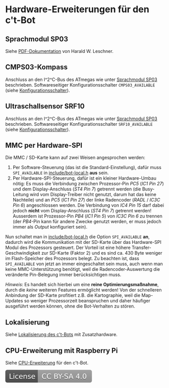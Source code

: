 # Hardware-Erweiterungen für den c't-Bot

## Sprachmodul SP03

Siehe [PDF-Dokumentation](sp03.pdf) von Harald W. Leschner.

## CMPS03-Kompass

Anschluss an den I^2^C-Bus des ATmegas wie unter [Sprachmodul SP03](sp03.pdf) beschrieben. Softwareseitiger Konfigurationsschalter `CMPS03_AVAILABLE` (siehe [Konfigurationsschalter](../../doc/wiki_pages/ct-bot_h.md)).

## Ultraschallsensor SRF10

Anschluss an den I^2^C-Bus des ATmegas wie unter [Sprachmodul SP03](sp03.pdf) beschrieben. Softwareseitiger Konfigurationsschalter `SRF10_AVAILABLE` (siehe [Konfigurationsschalter](../../doc/wiki_pages/ct-bot_h.md)).

## MMC per Hardware-SPI

Die MMC / SD-Karte kann auf zwei Weisen angesprochen werden:

1. Per Software-Steuerung (das ist die Standard-Einstellung), dafür muss `SPI_AVAILABLE` in [include/bot-local.h](https://github.com/tsandmann/ct-bot/blob/master/include/bot-local.h) **aus** sein.
1. Per Hardware-SPI-Steuerung, dafür ist ein kleiner Hardware-Umbau nötig: Es muss die Verbindung zwischen Prozessor-Pin *PC5* (*IC1 Pin 27*) und dem Display-Anschluss (*ST4 Pin 7*) getrennt werden (die Busy-Leitung wird vom Display-Treiber nicht genutzt, darum hat das keine Nachteile) und an *PC5* (*IC1 Pin 27*) der linke Radencoder (*RADL* / *IC3C Pin 6*) angeschlossen werden. Die Verbindung von *IC4 Pin 15* darf dabei jedoch **nicht** vom Display-Anschluss (*ST4 Pin 7*) getrennt werden! Ausserdem ist Prozessor-Pin *PB4* (*IC1 Pin 5*) von *IC3C Pin 6* zu trennen (der *PB4*-Pin kann für andere Zwecke genutzt werden, er muss jedoch immer als *Output* konfiguriert sein).

Nun schaltet man in [include/bot-local.h](https://github.com/tsandmann/ct-bot/blob/master/include/bot-local.h) die Option `SPI_AVAILABLE` **an**, dadurch wird die Kommunikation mit der SD-Karte über das Hardware-SPI Modul des Prozessors gesteuert. Der Vorteil ist eine höhere Transfer-Geschwindigkeit zur SD-Karte (Faktor 2) und es sind ca. 430 Byte weniger im Flash-Speicher des Prozessors belegt. Zu beachten ist, dass `SPI_AVAILABLE` von jetzt an immer eingeschaltet sein muss, auch wenn man keine MMC-Unterstützung benötigt, weil die Radencoder-Auswertung die veränderte Pin-Belegung immer berücksichtigen muss.

*Hinweis*: Es handelt sich hierbei um eine **reine Optimierungsmaßnahme**, durch die *keine* weiteren Features ermöglicht werden! Von der schnelleren Anbindung der SD-Karte profitiert z.B. die Kartographie, weil die Map-Updates so weniger Prozessorzeit beanspruchen und daher häufiger ausgeführt werden können, ohne die Bot-Verhalten zu stören.

## Lokalisierung

Siehe [Lokalisierung des c't-Bots](../Localization/Localization.md) mit Zusatzhardware.

## CPU-Erweiterung mit Raspberry Pi

Siehe [CPU-Erweiterung](../RaspberryPi/RaspberryPi.md) für den c't-Bot.

[![License: CC BY-SA 4.0](../../License.svg)](https://creativecommons.org/licenses/by-sa/4.0/)

